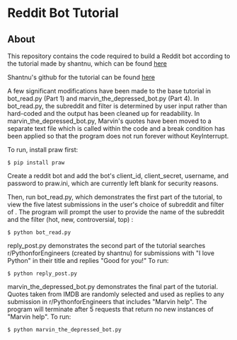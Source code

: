 # Reddit Bot Tutorial

About
-----

This repository contains the code required to build a Reddit bot according to the tutorial made by shantnu, which can be found [here](http://pythonforengineers.com/build-a-reddit-bot-part-1/)

Shantnu's github for the tutorial can be found [here](https://github.com/shantnu/RedditBot)

A few significant modifications have been made to the base tutorial in bot_read.py (Part 1) and marvin_the_depressed_bot.py (Part 4). In bot_read.py, the subreddit and filter is determined by user input rather than hard-coded and the output has been cleaned up for readability. In marvin_the_depressed_bot.py, Marvin's quotes have been moved to a separate text file which is called within the code and a break condition has been applied so that the program does not run forever without KeyInterrupt. 


To run, install praw first:

```
$ pip install praw
```

Create a reddit bot and add the bot's client_id, client_secret, username, and password to praw.ini, which are currently left blank for security reasons.

Then, run bot_read.py, which demonstrates the first part of the tutorial, to view the five latest submissions in the user's choice of subreddit and filter of . The program will prompt the user to provide the name of the subreddit and the filter (hot, new, controversial, top) :

```
$ python bot_read.py
```

reply_post.py demonstrates the second part of the tutorial searches r/PythonforEngineers (created by shantnu) for submissions with "I love Python" in their title and replies "Good for you!" To run:

```
$ python reply_post.py
```

marvin_the_depressed_bot.py demonstrates the final part of the tutorial. Quotes taken from IMDB are randomly selected and used as replies to any submission in r/PythonforEngineers that includes "Marvin help". The program will terminate after 5 requests that return no new instances of "Marvin help". To run:

```
$ python marvin_the_depressed_bot.py
```
